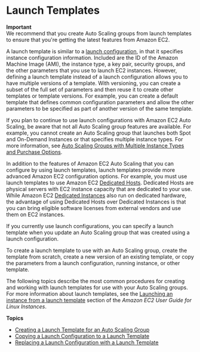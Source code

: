 # Launch Templates<a name="LaunchTemplates"></a>

**Important**  
We recommend that you create Auto Scaling groups from launch templates to ensure that you're getting the latest features from Amazon EC2\.

A launch template is similar to a [launch configuration](LaunchConfiguration.md), in that it specifies instance configuration information\. Included are the ID of the Amazon Machine Image \(AMI\), the instance type, a key pair, security groups, and the other parameters that you use to launch EC2 instances\. However, defining a launch template instead of a launch configuration allows you to have multiple versions of a template\. With versioning, you can create a subset of the full set of parameters and then reuse it to create other templates or template versions\. For example, you can create a default template that defines common configuration parameters and allow the other parameters to be specified as part of another version of the same template\. 

If you plan to continue to use launch configurations with Amazon EC2 Auto Scaling, be aware that not all Auto Scaling group features are available\. For example, you cannot create an Auto Scaling group that launches both Spot and On\-Demand Instances or that specifies multiple instance types\. For more information, see [Auto Scaling Groups with Multiple Instance Types and Purchase Options](asg-purchase-options.md)\. 

In addition to the features of Amazon EC2 Auto Scaling that you can configure by using launch templates, launch templates provide more advanced Amazon EC2 configuration options\. For example, you must use launch templates to use Amazon EC2 [Dedicated Hosts](https://docs.aws.amazon.com/AWSEC2/latest/UserGuide/dedicated-hosts-overview.html)\. Dedicated Hosts are physical servers with EC2 instance capacity that are dedicated to your use\. While Amazon EC2 [Dedicated Instances](https://docs.aws.amazon.com/AWSEC2/latest/UserGuide/dedicated-instance.html) also run on dedicated hardware, the advantage of using Dedicated Hosts over Dedicated Instances is that you can bring eligible software licenses from external vendors and use them on EC2 instances\.

If you currently use launch configurations, you can specify a launch template when you update an Auto Scaling group that was created using a launch configuration\. 

To create a launch template to use with an Auto Scaling group, create the template from scratch, create a new version of an existing template, or copy the parameters from a launch configuration, running instance, or other template\. 

The following topics describe the most common procedures for creating and working with launch templates for use with your Auto Scaling groups\. For more information about launch templates, see the [Launching an instance from a launch template](https://docs.aws.amazon.com/AWSEC2/latest/UserGuide/ec2-launch-templates.html) section of the *Amazon EC2 User Guide for Linux Instances*\. 

**Topics**
+ [Creating a Launch Template for an Auto Scaling Group](create-launch-template.md)
+ [Copying a Launch Configuration to a Launch Template](copy-launch-config.md)
+ [Replacing a Launch Configuration with a Launch Template](replace-launch-config.md)